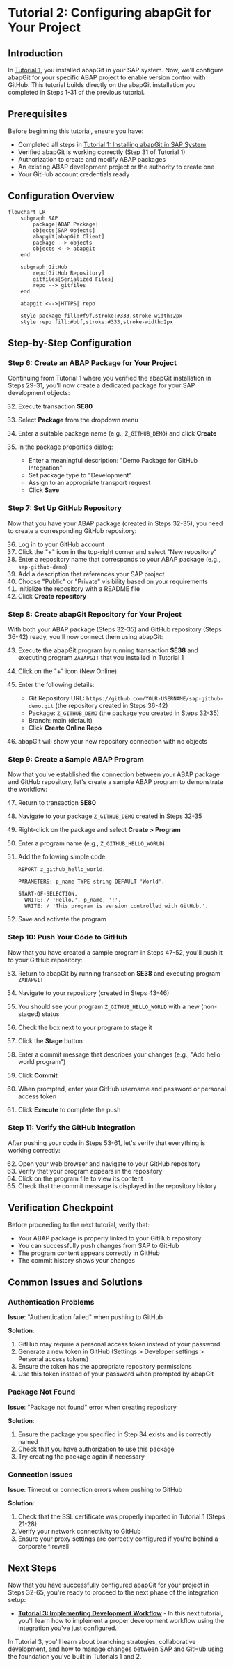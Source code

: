 # Tutorial 2: Configuring abapGit for Your Project

## Introduction

In [Tutorial 1](./installing-abapgit.md), you installed abapGit in your SAP system. Now, we'll configure abapGit for your specific ABAP project to enable version control with GitHub. This tutorial builds directly on the abapGit installation you completed in Steps 1-31 of the previous tutorial.

## Prerequisites

Before beginning this tutorial, ensure you have:

- Completed all steps in [Tutorial 1: Installing abapGit in SAP System](./installing-abapgit.md)
- Verified abapGit is working correctly (Step 31 of Tutorial 1)
- Authorization to create and modify ABAP packages
- An existing ABAP development project or the authority to create one
- Your GitHub account credentials ready

## Configuration Overview

```mermaid
flowchart LR
    subgraph SAP
        package[ABAP Package]
        objects[SAP Objects]
        abapgit[abapGit Client]
        package --> objects
        objects <--> abapgit
    end
    
    subgraph GitHub
        repo[GitHub Repository]
        gitfiles[Serialized Files]
        repo --> gitfiles
    end
    
    abapgit <-->|HTTPS| repo
    
    style package fill:#f9f,stroke:#333,stroke-width:2px
    style repo fill:#bbf,stroke:#333,stroke-width:2px
```

## Step-by-Step Configuration

### Step 6: Create an ABAP Package for Your Project

Continuing from Tutorial 1 where you verified the abapGit installation in Steps 29-31, you'll now create a dedicated package for your SAP development objects:

32. Execute transaction **SE80**
33. Select **Package** from the dropdown menu
34. Enter a suitable package name (e.g., `Z_GITHUB_DEMO`) and click **Create**

35. In the package properties dialog:
    - Enter a meaningful description: "Demo Package for GitHub Integration"
    - Set package type to "Development"
    - Assign to an appropriate transport request
    - Click **Save**

### Step 7: Set Up GitHub Repository

Now that you have your ABAP package (created in Steps 32-35), you need to create a corresponding GitHub repository:

36. Log in to your GitHub account
37. Click the "+" icon in the top-right corner and select "New repository"
38. Enter a repository name that corresponds to your ABAP package (e.g., `sap-github-demo`)
39. Add a description that references your SAP project
40. Choose "Public" or "Private" visibility based on your requirements
41. Initialize the repository with a README file
42. Click **Create repository**

### Step 8: Create abapGit Repository for Your Project

With both your ABAP package (Steps 32-35) and GitHub repository (Steps 36-42) ready, you'll now connect them using abapGit:

43. Execute the abapGit program by running transaction **SE38** and executing program `ZABAPGIT` that you installed in Tutorial 1

44. Click on the "+" icon (New Online)
45. Enter the following details:
    - Git Repository URL: `https://github.com/YOUR-USERNAME/sap-github-demo.git` (the repository created in Steps 36-42)
    - Package: `Z_GITHUB_DEMO` (the package you created in Steps 32-35)
    - Branch: main (default)
    - Click **Create Online Repo**

46. abapGit will show your new repository connection with no objects

### Step 9: Create a Sample ABAP Program

Now that you've established the connection between your ABAP package and GitHub repository, let's create a sample ABAP program to demonstrate the workflow:

47. Return to transaction **SE80**
48. Navigate to your package `Z_GITHUB_DEMO` created in Steps 32-35
49. Right-click on the package and select **Create > Program**
50. Enter a program name (e.g., `Z_GITHUB_HELLO_WORLD`)
51. Add the following simple code:

    ```abap
    REPORT z_github_hello_world.
    
    PARAMETERS: p_name TYPE string DEFAULT 'World'.
    
    START-OF-SELECTION.
      WRITE: / 'Hello,', p_name, '!'.
      WRITE: / 'This program is version controlled with GitHub.'.
    ```

52. Save and activate the program

### Step 10: Push Your Code to GitHub

Now that you have created a sample program in Steps 47-52, you'll push it to your GitHub repository:

53. Return to abapGit by running transaction **SE38** and executing program `ZABAPGIT`
54. Navigate to your repository (created in Steps 43-46)
55. You should see your program `Z_GITHUB_HELLO_WORLD` with a new (non-staged) status
56. Check the box next to your program to stage it
57. Click the **Stage** button

58. Enter a commit message that describes your changes (e.g., "Add hello world program")
59. Click **Commit**

60. When prompted, enter your GitHub username and password or personal access token
61. Click **Execute** to complete the push

### Step 11: Verify the GitHub Integration

After pushing your code in Steps 53-61, let's verify that everything is working correctly:

62. Open your web browser and navigate to your GitHub repository
63. Verify that your program appears in the repository
64. Click on the program file to view its content
65. Check that the commit message is displayed in the repository history

## Verification Checkpoint

Before proceeding to the next tutorial, verify that:

- Your ABAP package is properly linked to your GitHub repository
- You can successfully push changes from SAP to GitHub
- The program content appears correctly in GitHub
- The commit history shows your changes

## Common Issues and Solutions

### Authentication Problems

**Issue**: "Authentication failed" when pushing to GitHub

**Solution**:
1. GitHub may require a personal access token instead of your password
2. Generate a new token in GitHub (Settings > Developer settings > Personal access tokens)
3. Ensure the token has the appropriate repository permissions
4. Use this token instead of your password when prompted by abapGit

### Package Not Found

**Issue**: "Package not found" error when creating repository

**Solution**:
1. Ensure the package you specified in Step 34 exists and is correctly named
2. Check that you have authorization to use this package
3. Try creating the package again if necessary

### Connection Issues

**Issue**: Timeout or connection errors when pushing to GitHub

**Solution**:
1. Check that the SSL certificate was properly imported in Tutorial 1 (Steps 21-28)
2. Verify your network connectivity to GitHub
3. Ensure your proxy settings are correctly configured if you're behind a corporate firewall

## Next Steps

Now that you have successfully configured abapGit for your project in Steps 32-65, you're ready to proceed to the next phase of the integration setup:

- **[Tutorial 3: Implementing Development Workflow](../4-workflow-tutorials/development-workflow.md)** - In this next tutorial, you'll learn how to implement a proper development workflow using the integration you've just configured.

In Tutorial 3, you'll learn about branching strategies, collaborative development, and how to manage changes between SAP and GitHub using the foundation you've built in Tutorials 1 and 2. 